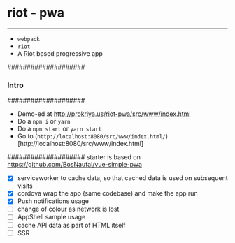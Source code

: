 # riot - pwa

--------
- `webpack`
- `riot`
- A Riot based progressive app


####################
### Intro		####
####################

- Demo-ed at http://prokriya.us/riot-pwa/src/www/index.html
- Do a `npm i` or `yarn`
- Do a `npm start` or `yarn start`
- Go to (`http://localhost:8080/src/www/index.html/`)[http://localhost:8080/src/www/index.html]

####################
starter is based on https://github.com/BosNaufal/vue-simple-pwa


- [X] serviceworker to cache data, so that cached data is used on subsequent visits
- [X] cordova wrap the app (same codebase) and make the app run
- [X] Push notifications usage
- [ ] change of colour as network is lost
- [ ] AppShell sample usage
- [ ] cache API data as part of HTML itself
- [ ] SSR
